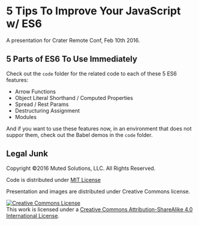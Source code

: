 # 5 Tips To Improve Your JavaScript w/ ES6

A presentation for Crater Remote Conf, Feb 10th 2016.

## 5 Parts of ES6 To Use Immediately

Check out the `code` folder for the related code to each of these 5 ES6 features:

* Arrow Functions
* Object Literal Shorthand / Computed Properties
* Spread / Rest Params
* Destructuring Assignment
* Modules

And if you want to use these features now, in an environment that does not 
suppor them, check out the Babel demos in the `code` folder.

## Legal Junk

Copyright &copy;2016 Muted Solutions, LLC. All Rights Reserved.

Code is distributed under [MIT License](http://mutedsolutions.mit-license.org)

Presentation and images are distributed under Creative Commons license.

<a rel="license" href="http://creativecommons.org/licenses/by-sa/4.0/"><img alt="Creative Commons License" style="border-width:0" src="https://i.creativecommons.org/l/by-sa/4.0/88x31.png" /></a><br />This work is licensed under a <a rel="license" href="http://creativecommons.org/licenses/by-sa/4.0/">Creative Commons Attribution-ShareAlike 4.0 International License</a>.
